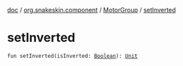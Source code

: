 [doc](../../index.md) / [org.snakeskin.component](../index.md) / [MotorGroup](index.md) / [setInverted](./set-inverted.md)

# setInverted

`fun setInverted(isInverted: `[`Boolean`](https://kotlinlang.org/api/latest/jvm/stdlib/kotlin/-boolean/index.html)`): `[`Unit`](https://kotlinlang.org/api/latest/jvm/stdlib/kotlin/-unit/index.html)